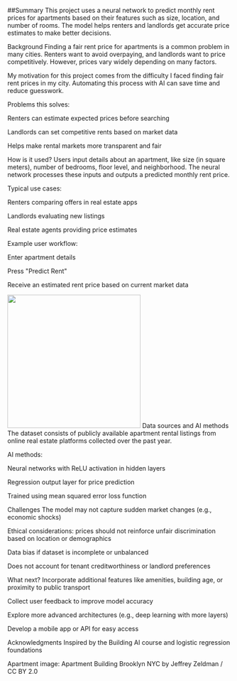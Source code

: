 ##Summary
This project uses a neural network to predict monthly rent prices for apartments based on their features such as size, location, and number of rooms. The model helps renters and landlords get accurate price estimates to make better decisions.

Background
Finding a fair rent price for apartments is a common problem in many cities. Renters want to avoid overpaying, and landlords want to price competitively. However, prices vary widely depending on many factors.

My motivation for this project comes from the difficulty I faced finding fair rent prices in my city. Automating this process with AI can save time and reduce guesswork.

Problems this solves:

Renters can estimate expected prices before searching

Landlords can set competitive rents based on market data

Helps make rental markets more transparent and fair

How is it used?
Users input details about an apartment, like size (in square meters), number of bedrooms, floor level, and neighborhood. The neural network processes these inputs and outputs a predicted monthly rent price.

Typical use cases:

Renters comparing offers in real estate apps

Landlords evaluating new listings

Real estate agents providing price estimates

Example user workflow:

Enter apartment details

Press "Predict Rent"

Receive an estimated rent price based on current market data

<img src="https://upload.wikimedia.org/wikipedia/commons/thumb/1/1a/Apartment_building_Brooklyn_NYC.jpg/320px-Apartment_building_Brooklyn_NYC.jpg" width="300">
Data sources and AI methods
The dataset consists of publicly available apartment rental listings from online real estate platforms collected over the past year.

AI methods:

Neural networks with ReLU activation in hidden layers

Regression output layer for price prediction

Trained using mean squared error loss function

Challenges
The model may not capture sudden market changes (e.g., economic shocks)

Ethical considerations: prices should not reinforce unfair discrimination based on location or demographics

Data bias if dataset is incomplete or unbalanced

Does not account for tenant creditworthiness or landlord preferences

What next?
Incorporate additional features like amenities, building age, or proximity to public transport

Collect user feedback to improve model accuracy

Explore more advanced architectures (e.g., deep learning with more layers)

Develop a mobile app or API for easy access

Acknowledgments
Inspired by the Building AI course and logistic regression foundations

Apartment image: Apartment Building Brooklyn NYC by Jeffrey Zeldman / CC BY 2.0
